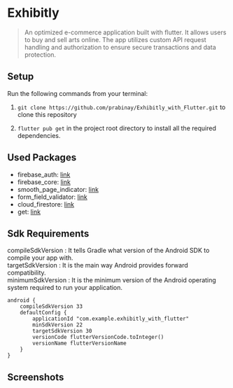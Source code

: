 # Exhibitly

> An optimized e-commerce application built with flutter. It allows users to buy and sell arts online. The app utilizes custom API request handling and authorization to ensure secure transactions and data protection.<br />


## Setup

Run the following commands from your terminal:

1) `git clone https://github.com/prabinay/Exhibitly_with_Flutter.git` to clone this repository 

2) `flutter pub get` in the project root directory to install all the required dependencies.

## Used Packages

- firebase_auth: [link](https://pub.dev/packages/firebase_auth)
- firebase_core: [link](https://pub.dev/packages/firebase_core)
- smooth_page_indicator: [link](https://pub.dev/packages/smooth_page_indicator)
- form_field_validator: [link](https://pub.dev/packages/form_field_validator)
- cloud_firestore: [link](https://pub.dev/packages/cloud_firestore)
- get: [link](https://pub.dev/packages/get)

## Sdk Requirements

compileSdkVersion : It tells Gradle what version of the Android SDK to compile your app with.<br/>
targetSdkVersion : It is the main way Android provides forward compatibility.<br/>
minimumSdkVersion : It is the minimum version of the Android operating system required to run your application.

    android {
        compileSdkVersion 33
        defaultConfig {
            applicationId "com.example.exhibitly_with_flutter"
            minSdkVersion 22
            targetSdkVersion 30
            versionCode flutterVersionCode.toInteger()
            versionName flutterVersionName
        }
    }

## Screenshots
